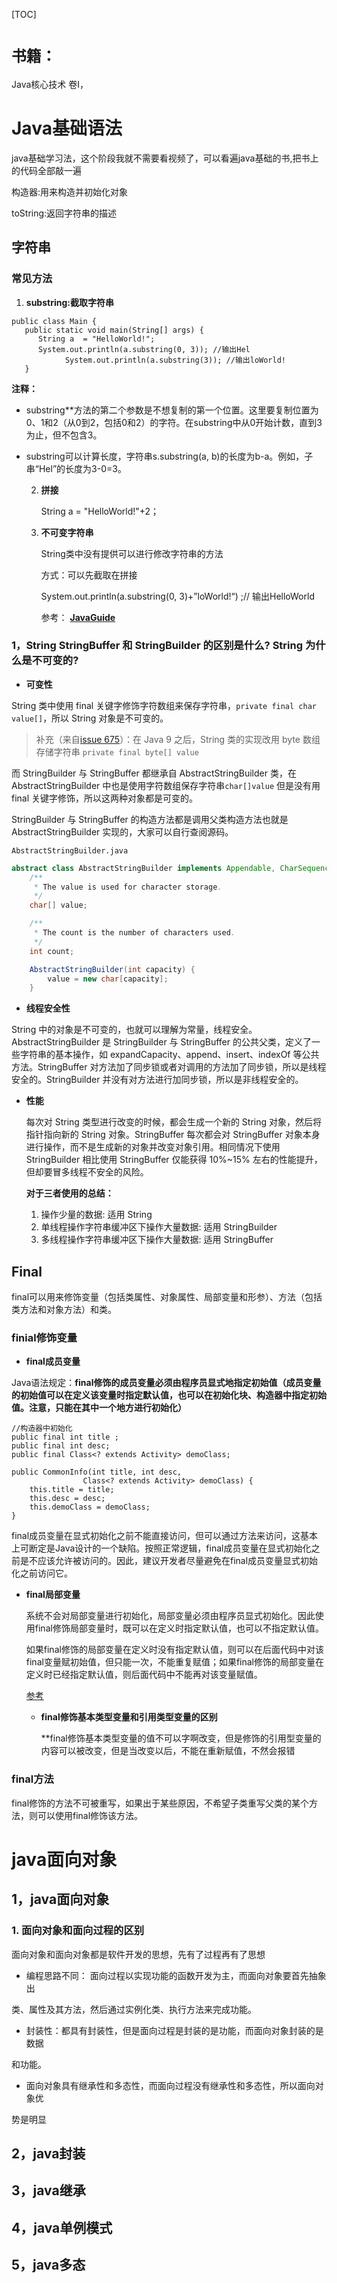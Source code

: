 [TOC]

# **`书籍：`**

Java核心技术 卷I，

# Java基础语法

java基础学习法，这个阶段我就不需要看视频了，可以看遍java基础的书,把书上的代码全部敲一遍

构造器:用来构造并初始化对象

toString:返回字符串的描述

## 字符串

### 常见方法

1. **substring:截取字符串**

```
public class Main {
   public static void main(String[] args) {
      String a  = "HelloWorld!";
      System.out.println(a.substring(0, 3)); //输出Hel
            System.out.println(a.substring(3)); //输出loWorld!
   }
```

**注释：**

- substring**方法的第二个参数是不想复制的第一个位置。这里要复制位置为0、1和2（从0到2，包括0和2）的字符。在substring中从0开始计数，直到3为止，但不包含3。

- substring可以计算长度，字符串s.substring(a, b)的长度为b-a。例如，子串“Hel”的长度为3-0=3。

  2. **拼接**

     String a  = "HelloWorld!"+2；

  3. **不可变字符串**

     String类中没有提供可以进行修改字符串的方法

     方式：可以先截取在拼接

      System.out.println(a.substring(0, 3)+”loWorld!“) ;// 输出HelloWorld

     参考： **[JavaGuide](https://github.com/Snailclimb/JavaGuide)**

###   1，String StringBuffer 和 StringBuilder 的区别是什么? String 为什么是不可变的?

- **可变性**

 String 类中使用 final 关键字修饰字符数组来保存字符串，`private final char value[]`，所以 String 对象是不可变的。

> 补充（来自[issue 675](https://github.com/Snailclimb/JavaGuide/issues/675)）：在 Java 9 之后，String 类的实现改用 byte 数组存储字符串 `private final byte[] value`

而 StringBuilder 与 StringBuffer 都继承自 AbstractStringBuilder 类，在 AbstractStringBuilder 中也是使用字符数组保存字符串`char[]value` 但是没有用 final 关键字修饰，所以这两种对象都是可变的。

StringBuilder 与 StringBuffer 的构造方法都是调用父类构造方法也就是 AbstractStringBuilder 实现的，大家可以自行查阅源码。

`AbstractStringBuilder.java`

```java
abstract class AbstractStringBuilder implements Appendable, CharSequence {
    /**
     * The value is used for character storage.
     */
    char[] value;

    /**
     * The count is the number of characters used.
     */
    int count;

    AbstractStringBuilder(int capacity) {
        value = new char[capacity];
    }
```

- **线程安全性**

String 中的对象是不可变的，也就可以理解为常量，线程安全。AbstractStringBuilder 是 StringBuilder 与 StringBuffer 的公共父类，定义了一些字符串的基本操作，如 expandCapacity、append、insert、indexOf 等公共方法。StringBuffer 对方法加了同步锁或者对调用的方法加了同步锁，所以是线程安全的。StringBuilder 并没有对方法进行加同步锁，所以是非线程安全的。

- **性能**


     每次对 String 类型进行改变的时候，都会生成一个新的 String 对象，然后将指针指向新的 String 对象。StringBuffer 每次都会对 StringBuffer 对象本身进行操作，而不是生成新的对象并改变对象引用。相同情况下使用 StringBuilder 相比使用 StringBuffer 仅能获得 10%~15% 左右的性能提升，但却要冒多线程不安全的风险。
    
     **对于三者使用的总结：**
    
     1. 操作少量的数据: 适用 String
     2. 单线程操作字符串缓冲区下操作大量数据: 适用 StringBuilder
     3. 多线程操作字符串缓冲区下操作大量数据: 适用 StringBuffer

## Final

final可以用来修饰变量（包括类属性、对象属性、局部变量和形参）、方法（包括类方法和对象方法）和类。

### finial修饰变量

- **final成员变量**

Java语法规定：**final修饰的成员变量必须由程序员显式地指定初始值（成员变量的初始值可以在定义该变量时指定默认值，也可以在初始化块、构造器中指定初始值。注意，只能在其中一个地方进行初始化）**

```
//构造器中初始化	
public final int title ;
public final int desc;
public final Class<? extends Activity> demoClass;

public CommonInfo(int title, int desc,
                Class<? extends Activity> demoClass) {
    this.title = title;
    this.desc = desc;
    this.demoClass = demoClass;
}
```

final成员变量在显式初始化之前不能直接访问，但可以通过方法来访问，这基本上可断定是Java设计的一个缺陷。按照正常逻辑，final成员变量在显式初始化之前是不应该允许被访问的。因此，建议开发者尽量避免在final成员变量显式初始化之前访问它。

- **final局部变量**

  系统不会对局部变量进行初始化，局部变量必须由程序员显式初始化。因此使用final修饰局部变量时，既可以在定义时指定默认值，也可以不指定默认值。

  如果final修饰的局部变量在定义时没有指定默认值，则可以在后面代码中对该final变量赋初始值，但只能一次，不能重复赋值；如果final修饰的局部变量在定义时已经指定默认值，则后面代码中不能再对该变量赋值。

  [参考](https://www.cnblogs.com/lwbqqyumidi/p/3513047.html)

  -  **final修饰基本类型变量和引用类型变量的区别**

     **final修饰基本类型变量的值不可以字啊改变，但是修饰的引用型变量的内容可以被改变，但是当改变以后，不能在重新赋值，不然会报错

### final方法

final修饰的方法不可被重写，如果出于某些原因，不希望子类重写父类的某个方法，则可以使用final修饰该方法。

# java面向对象

## 1，java面向对象

### 1. 面向对象和面向过程的区别

面向对象和面向对象都是软件开发的思想，先有了过程再有了思想

- 编程思路不同： 面向过程以实现功能的函数开发为主，而面向对象要首先抽象出

类、属性及其方法，然后通过实例化类、执行方法来完成功能。

- 封装性：都具有封装性，但是面向过程是封装的是功能，而面向对象封装的是数据

和功能。

- 面向对象具有继承性和多态性，而面向过程没有继承性和多态性，所以面向对象优

势是明显

## 2，java封装

## 3，java继承

## 4，java单例模式

## 5，java多态